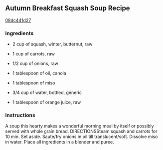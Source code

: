 ## Autumn Breakfast Squash Soup Recipe

[08dc441d27](http://cookeatshare.com/recipes/autumn-breakfast-squash-soup-72158)

### Ingredients

 - 2 cup of squash, winter, butternut, raw

 - 1 cup of carrots, raw

 - 1/2 cup of onions, raw

 - 1 tablespoon of oil, canola

 - 1 tablespoon of miso

 - 3/4 cup of water, bottled, generic

 - 1 tablespoon of orange juice, raw

### Instructions

A soup this hearty makes a wonderful morning meal by itself or possibly served with whole grain bread. DIRECTIONSSteam squash and carrots for 10 min. Set aside. Saute/fry onions in oil till translucent/soft. Dissolve miso in water. Place all ingredients in a blender and puree.